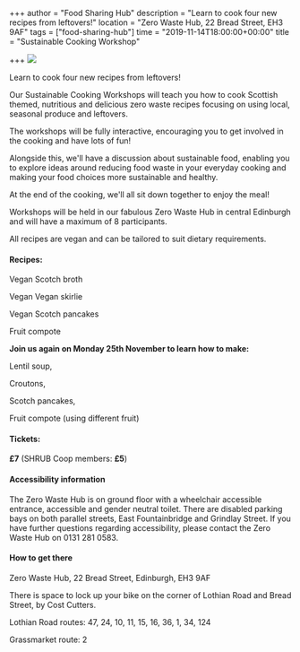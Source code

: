 +++
author = "Food Sharing Hub"
description = "Learn to cook four new recipes from leftovers!"
location = "Zero Waste Hub, 22 Bread Street, EH3 9AF"
tags = ["food-sharing-hub"]
time = "2019-11-14T18:00:00+00:00"
title = "Sustainable Cooking Workshop"

+++
![](https://res.cloudinary.com/shrub-co-op/image/upload/v1571248341/shrubcoop.org/media/Sustainable_cooking_workshops_idn6kh.png)

Learn to cook four new recipes from leftovers!

Our Sustainable Cooking Workshops will teach you how to cook Scottish themed, nutritious and delicious zero waste recipes focusing on using local, seasonal produce and leftovers.

The workshops will be fully interactive, encouraging you to get involved in the cooking and have lots of fun!

Alongside this, we'll have a discussion about sustainable food, enabling you to explore ideas around reducing food waste in your everyday cooking and making your food choices more sustainable and healthy.

At the end of the cooking, we'll all sit down together to enjoy the meal!

Workshops will be held in our fabulous Zero Waste Hub in central Edinburgh and will have a maximum of 8 participants.

All recipes are vegan and can be tailored to suit dietary requirements.

#### Recipes:

Vegan Scotch broth

Vegan Vegan skirlie

Vegan Scotch pancakes

Fruit compote

**Join us again on Monday 25th November to learn how to make:**

Lentil soup,

Croutons,

Scotch pancakes,

Fruit compote (using different fruit)

#### **Tickets:**

**£7** (SHRUB Coop members: **£5**)

#### Accessibility information

The Zero Waste Hub is on ground floor with a wheelchair accessible entrance, accessible and gender neutral toilet. There are disabled parking bays on both parallel streets, East Fountainbridge and Grindlay Street. If you have further questions regarding accessibility, please contact the Zero Waste Hub on 0131 281 0583.

#### How to get there

Zero Waste Hub, 22 Bread Street, Edinburgh, EH3 9AF

There is space to lock up your bike on the corner of Lothian Road and Bread Street, by Cost Cutters.

Lothian Road routes: 47, 24, 10, 11, 15, 16, 36, 1, 34, 124

Grassmarket route: 2